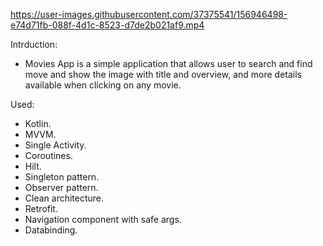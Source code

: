 

https://user-images.githubusercontent.com/37375541/156946498-e74d71fb-088f-4d1c-8523-d7de2b021af9.mp4



Intrduction:

- Movies App is a simple application that allows user to search and find move and show the image with title and overview, and more details available when clicking on any movie.

Used:

- Kotlin.
- MVVM.
- Single Activity.
- Coroutines.
- Hilt.
- Singleton pattern.
- Observer pattern.
- Clean architecture.
- Retrofit.
- Navigation component with safe args.
- Databinding.
